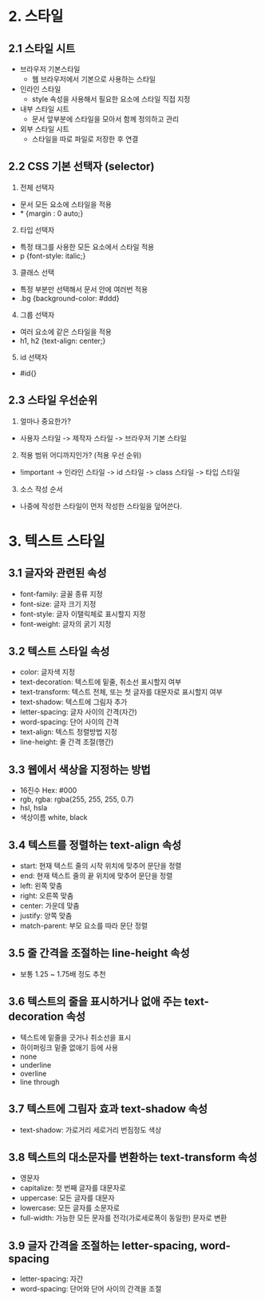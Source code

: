 # 2. 스타일

## 2.1 스타일 시트

- 브라우저 기본스타일
  - 웹 브라우저에서 기본으로 사용하는 스타일
- 인라인 스타일
  - style 속성을 사용해서 필요한 요소에 스타일 직접 지정
- 내부 스타일 시트
  - 문서 앞부분에 스타일을 모아서 함께 정의하고 관리
- 외부 스타일 시트
  - 스타일을 따로 파일로 저장한 후 연결

## 2.2 CSS 기본 선택자 (selector)

1. 전체 선택자

- 문서 모든 요소에 스타일을 적용
- \* {margin : 0 auto;}

2. 타입 선택자

- 특정 태그를 사용한 모든 요소에서 스타일 적용
- p {font-style: italic;}

3. 클래스 선택

- 특정 부분만 선택해서 문서 안에 여러번 적용
- .bg {background-color: #ddd}

4. 그룹 선택자

- 여러 요소에 같은 스타일을 적용
- h1, h2 {text-align: center;}

5. id 선택자

- #id{}

## 2.3 스타일 우선순위

1. 얼마나 중요한가?

- 사용자 스타일 -> 제작자 스타일 -> 브라우저 기본 스타일

2. 적용 범위 어디까지인가? (적용 우선 순위)

- !important -> 인라인 스타일 -> id 스타일 -> class 스타일 -> 타입 스타일

3. 소스 작성 순서

- 나중에 작성한 스타일이 먼저 작성한 스타일을 덮어쓴다.

# 3. 텍스트 스타일

## 3.1 글자와 관련된 속성

- font-family: 글꼴 종류 지정
- font-size: 글자 크기 지정
- font-style: 글자 이탤릭체로 표시할지 지정
- font-weight: 글자의 굵기 지정

## 3.2 텍스트 스타일 속성

- color: 글자색 지정
- text-decoration: 텍스트에 밑줄, 취소선 표시할지 여부
- text-transform: 텍스트 전체, 또는 첫 글자를 대문자로 표시할지 여부
- text-shadow: 텍스트에 그림자 추가
- letter-spacing: 글자 사이의 간격(자간)
- word-spacing: 단어 사이의 간격
- text-align: 텍스트 정렬방법 지정
- line-height: 줄 간격 조절(행간)

## 3.3 웹에서 색상을 지정하는 방법

- 16진수 Hex: #000
- rgb, rgba: rgba(255, 255, 255, 0.7)
- hsl, hsla
- 색상이름 white, black

## 3.4 텍스트를 정렬하는 text-align 속성

- start: 현재 텍스트 줄의 시작 위치에 맞추어 문단을 정렬
- end: 현재 텍스트 줄의 끝 위치에 맞추어 문단을 정렬
- left: 왼쪽 맞춤
- right: 오른쪽 맞춤
- center: 가운데 맞춤
- justify: 양쪽 맞춤
- match-parent: 부모 요소를 따라 문단 정렬

## 3.5 줄 간격을 조절하는 line-height 속성

- 보통 1.25 ~ 1.75배 정도 추천

## 3.6 텍스트의 줄을 표시하거나 없애 주는 text-decoration 속성

- 텍스트에 밑줄을 긋거나 취소선을 표시
- 하이퍼링크 밑줄 없애기 등에 사용
- none
- underline
- overline
- line through

## 3.7 텍스트에 그림자 효과 text-shadow 속성

- text-shadow: 가로거리 세로거리 번짐정도 색상

## 3.8 텍스트의 대소문자를 변환하는 text-transform 속성

- 영문자
- capitalize: 첫 번째 글자를 대문자로
- uppercase: 모든 글자를 대문자
- lowercase: 모든 글자를 소문자로
- full-width: 가능한 모든 문자를 전각(가로세로폭이 동일한) 문자로 변환

## 3.9 글자 간격을 조절하는 letter-spacing, word-spacing

- letter-spacing: 자간
- word-spacing: 단어와 단어 사이의 간격을 조절
